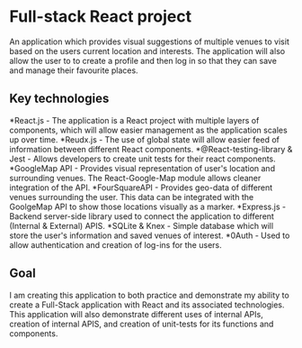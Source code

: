 # Full-stack React project
An application which provides visual suggestions of multiple venues to visit based on the users current location and interests.
The application will also allow the user to to create a profile and then log in so that they can save and manage their favourite places.

## Key technologies
*React.js - The application is a React project with multiple layers of components, which will allow easier management as the application scales up over time.
*Reudx.js - The use of global state will allow easier feed of information between different React components.
*@React-testing-library & Jest - Allows developers to create unit tests for their react components.
*GoogleMap API - Provides visual representation of user's location and surrounding venues. The React-Google-Map module allows cleaner integration of the API.
*FourSquareAPI - Provides geo-data of different venues surrounding the user. This data can be integrated with the GoolgeMap API to show those locations visually as a marker.
*Express.js - Backend server-side library used to connect the application to different (Internal & External) APIS.
*SQLite & Knex - Simple database which will store the user's information and saved venues of interest.
*0Auth - Used to allow authentication and creation of log-ins for the users.

## Goal
I am creating this application to both practice and demonstrate my ability to create a Full-Stack application with React and its associated technologies. This application will also demonstrate different uses of internal APIs, creation of internal APIS, and creation of unit-tests for its functions and components.
